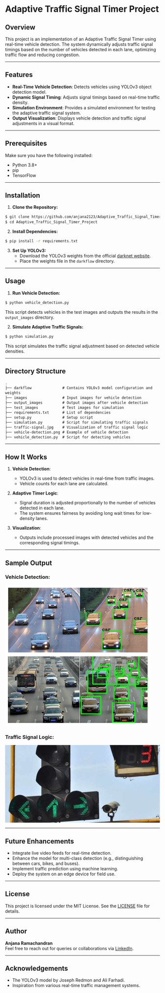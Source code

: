 # Adaptive Traffic Signal Timer Project

## Overview
This project is an implementation of an Adaptive Traffic Signal Timer using real-time vehicle detection. The system dynamically adjusts traffic signal timings based on the number of vehicles detected in each lane, optimizing traffic flow and reducing congestion.

---

## Features
- **Real-Time Vehicle Detection**: Detects vehicles using YOLOv3 object detection model.
- **Dynamic Signal Timing**: Adjusts signal timings based on real-time traffic density.
- **Simulation Environment**: Provides a simulated environment for testing the adaptive traffic signal system.
- **Output Visualization**: Displays vehicle detection and traffic signal adjustments in a visual format.

---

## Prerequisites
Make sure you have the following installed:

- Python 3.8+
- pip
- TensorFlow

---

## Installation
1. **Clone the Repository:**

```bash
$ git clone https://github.com/anjana2123/Adaptive_Traffic_Signal_Timer_Project.git
$ cd Adaptive_Traffic_Signal_Timer_Project
```

2. **Install Dependencies:**

```bash
$ pip install -r requirements.txt
```

3. **Set Up YOLOv3:**
   - Download the YOLOv3 weights from the official [darknet website](https://pjreddie.com/darknet/yolo/).
   - Place the weights file in the `darkflow` directory.

---

## Usage
1. **Run Vehicle Detection:**

```bash
$ python vehicle_detection.py
```
This script detects vehicles in the test images and outputs the results in the `output_images` directory.

2. **Simulate Adaptive Traffic Signals:**

```bash
$ python simulation.py
```
This script simulates the traffic signal adjustment based on detected vehicle densities.

---

## Directory Structure
```plaintext
.
├── darkflow              # Contains YOLOv3 model configuration and weights
├── images                # Input images for vehicle detection
├── output_images         # Output images after vehicle detection
├── test_images           # Test images for simulation
├── requirements.txt      # List of dependencies
├── setup.py              # Setup script
├── simulation.py         # Script for simulating traffic signals
├── traffic-signal.jpg    # Visualization of traffic signal logic
├── vehicle-detection.png # Example of vehicle detection
├── vehicle_detection.py  # Script for detecting vehicles
```

---

## How It Works
1. **Vehicle Detection**:
   - YOLOv3 is used to detect vehicles in real-time from traffic images.
   - Vehicle counts for each lane are calculated.

2. **Adaptive Timer Logic**:
   - Signal duration is adjusted proportionally to the number of vehicles detected in each lane.
   - The system ensures fairness by avoiding long wait times for low-density lanes.

3. **Visualization**:
   - Outputs include processed images with detected vehicles and the corresponding signal timings.

---

## Sample Output
### Vehicle Detection:
![Vehicle Detection](vehicle-detection.png)

### Traffic Signal Logic:
![Traffic Signal Logic](traffic-signal.jpg)

---

## Future Enhancements
- Integrate live video feeds for real-time detection.
- Enhance the model for multi-class detection (e.g., distinguishing between cars, bikes, and buses).
- Implement traffic prediction using machine learning.
- Deploy the system on an edge device for field use.

---

## License
This project is licensed under the MIT License. See the [LICENSE](LICENSE) file for details.

---

## Author
**Anjana Ramachandran**  
Feel free to reach out for queries or collaborations via [LinkedIn](https://www.linkedin.com/in/anjanaram03/).

---

## Acknowledgements
- The YOLOv3 model by Joseph Redmon and Ali Farhadi.
- Inspiration from various real-time traffic management systems.

